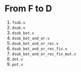 From F to D
===========

1. `fsub.v`
2. `dsub.v`
3. `dsub_bot.v`
4. `dsub_bot_and_or.v`
5. `dsub_bot_and_or_rec.v`
6. `dsub_bot_and_or_rec_fix.v`
7. `dsub_bot_and_or_rec_fix_mut.v`
8. `dot.v`
9. `pot.v`
